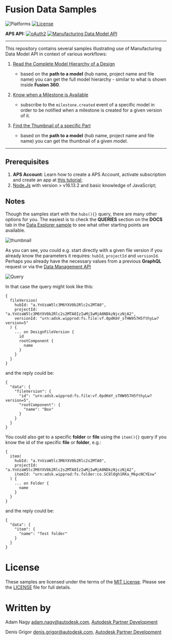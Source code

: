 # Fusion Data Samples

![Platforms](https://img.shields.io/badge/platform-windows%20%7C%20osx%20%7C%20linux-lightgray.svg)
[![License](http://img.shields.io/:license-mit-blue.svg)](http://opensource.org/licenses/MIT)


**APS API:** [![oAuth2](https://img.shields.io/badge/oAuth2-v2-green.svg)](https://aps.autodesk.com/en/docs/oauth/v1/developers_guide/overview/)
[![Manufacturing Data Model API](https://img.shields.io/badge/Fusion%20Data-v1-orange)](https://aps.autodesk.com/en/docs/mfgdatamodel-publicbeta/v2/developers_guide/overview/)

---

This repository contains several samples illustrating use of Manufacturing Data Model API in context of various workflows:

1. [Read the Complete Model Hierarchy of a Design](./1.Read%20the%20Complete%20Model%20Hierarchy%20of%20a%20Design) 

   -  based on the **path to a model** (hub name, project name and file name) you can get the full model hierarchy - similar to what is shown inside **Fusion 360**.


2. [Know when a Milestone is Available](./2.Know%20When%20a%20New%20Milestone%20is%20Available)
	
   - subscribe to the `milestone.created` event of a specific model in order to be notified when a milestone is created for a given version of it.


3. [Find the Thumbnail of a specific Part](./3.Find%20the%20Thumbnail%20of%20a%20specific%20Part)
   
	-  based on the **path to a model** (hub name, project name and file name) you can get the thumbnail of a given model.

---

## Prerequisites
1. **APS Account**: Learn how to create a APS Account, activate subscription and create an app at [this tutorial](https://tutorials.autodesk.io/);
2. [Node.Js](https://nodejs.org) with version > v16.13.2 and basic knowledge of JavaScript;


## Notes

Though the samples start with the `hubs(){}` query, there are many other options for you. The easiest is to check the **QUERIES** section on the **DOCS** tab in the [Data Explorer sample](https://github.com/autodesk-platform-services/aps-data-explorer) to see what other starting points are available.

![thumbnail](./readme/queries.png)

As you can see, you could e.g. start directly with a given file version if you already know the parameters it requires: `hubId`, `projectId` and `versionId`. Perhaps you already have the necessary values from a previous **GraphQL** request or via the [Data Management API](https://aps.autodesk.com/en/docs/data/v2/developers_guide/overview/) 

![Query](./readme/fileversions.png)

In that case the query might look like this:

```
{
  fileVersion(
    hubId: "a.YnVzaW5lc3M6YXV0b2Rlc2s2MTA0",
    projectId: "a.YnVzaW5lc3M6YXV0b2Rlc2s2MTA0IzIwMjIwMjA0NDkzNjczNjA2",
    versionId: "urn:adsk.wipprod:fs.file:vf.0pdKmY_sTHW957H5fthyLw?version=5"
  ) {
    ... on DesignFileVersion {
      id
      rootComponent {
        name
      }
    }
  }
}
```
and the reply could be:
```
{
  "data": {
    "fileVersion": {
      "id": "urn:adsk.wipprod:fs.file:vf.0pdKmY_sTHW957H5fthyLw?version=5",
      "rootComponent": {
        "name": "Box"
      }
    }
  }
}
```

You could also get to a specific **folder** or **file** using the `item(){}` query if you know the id of the specific **file** or **folder**, e.g.:
```
{
  item(
    hubId: "a.YnVzaW5lc3M6YXV0b2Rlc2s2MTA0",
    projectId: "a.YnVzaW5lc3M6YXV0b2Rlc2s2MTA0IzIwMjIwMjA0NDkzNjczNjA2",
    itemId: "urn:adsk.wipprod:fs.folder:co.SC8l0gh1RKa_MkpcNCYExw"
  ) {
    ... on Folder {
      name
    }
  }
}
```
and the reply could be:
```
{
  "data": {
    "item": {
      "name": "Test folder"
    }
  }
}
```

# License

These samples are licensed under the terms of the [MIT License](http://opensource.org/licenses/MIT). Please see the [LICENSE](LICENSE) file for full details.

# Written by

Adam Nagy [adam.nagy@autodesk.com](adam.nagy@autodesk.com), [Autodesk Partner Development](http://aps.autodesk.com)

Denis Grigor [denis.grigor@autodesk.com](denis.grigor@autodesk.com), [Autodesk Partner Development](http://aps.autodesk.com)
